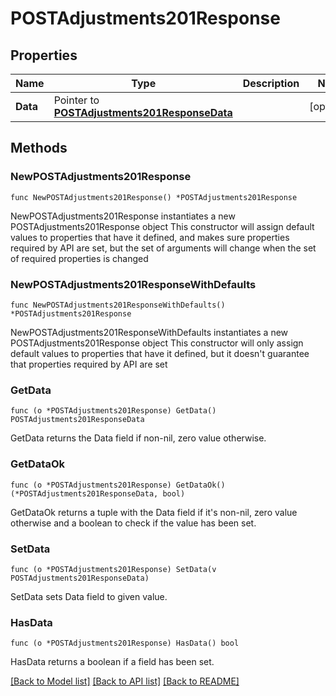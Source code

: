 # POSTAdjustments201Response

## Properties

Name | Type | Description | Notes
------------ | ------------- | ------------- | -------------
**Data** | Pointer to [**POSTAdjustments201ResponseData**](POSTAdjustments201ResponseData.md) |  | [optional] 

## Methods

### NewPOSTAdjustments201Response

`func NewPOSTAdjustments201Response() *POSTAdjustments201Response`

NewPOSTAdjustments201Response instantiates a new POSTAdjustments201Response object
This constructor will assign default values to properties that have it defined,
and makes sure properties required by API are set, but the set of arguments
will change when the set of required properties is changed

### NewPOSTAdjustments201ResponseWithDefaults

`func NewPOSTAdjustments201ResponseWithDefaults() *POSTAdjustments201Response`

NewPOSTAdjustments201ResponseWithDefaults instantiates a new POSTAdjustments201Response object
This constructor will only assign default values to properties that have it defined,
but it doesn't guarantee that properties required by API are set

### GetData

`func (o *POSTAdjustments201Response) GetData() POSTAdjustments201ResponseData`

GetData returns the Data field if non-nil, zero value otherwise.

### GetDataOk

`func (o *POSTAdjustments201Response) GetDataOk() (*POSTAdjustments201ResponseData, bool)`

GetDataOk returns a tuple with the Data field if it's non-nil, zero value otherwise
and a boolean to check if the value has been set.

### SetData

`func (o *POSTAdjustments201Response) SetData(v POSTAdjustments201ResponseData)`

SetData sets Data field to given value.

### HasData

`func (o *POSTAdjustments201Response) HasData() bool`

HasData returns a boolean if a field has been set.


[[Back to Model list]](../README.md#documentation-for-models) [[Back to API list]](../README.md#documentation-for-api-endpoints) [[Back to README]](../README.md)


